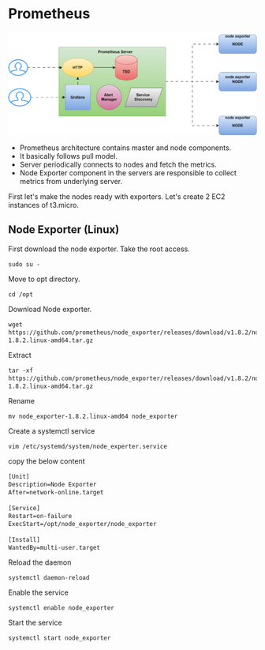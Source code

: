 # Prometheus

![alt text](prometheus.svg)

* Prometheus architecture contains master and node components. 
* It basically follows pull model. 
* Server periodically connects to nodes and fetch the metrics. 
* Node Exporter component in the servers are responsible to collect metrics from underlying server.

First let's make the nodes ready with exporters. Let's create 2 EC2 instances of t3.micro.

## Node Exporter (Linux)

First download the node exporter. Take the root access.

```
sudo su -
```
Move to opt directory.

```
cd /opt
```

Download Node exporter.

```
wget https://github.com/prometheus/node_exporter/releases/download/v1.8.2/node_exporter-1.8.2.linux-amd64.tar.gz
```

Extract

```
tar -xf https://github.com/prometheus/node_exporter/releases/download/v1.8.2/node_exporter-1.8.2.linux-amd64.tar.gz
```

Rename

```
mv node_exporter-1.8.2.linux-amd64 node_exporter
```

Create a systemctl service

```
vim /etc/systemd/system/node_experter.service
```

copy the below content

```
[Unit]
Description=Node Exporter
After=network-online.target

[Service]
Restart=on-failure
ExecStart=/opt/node_exporter/node_exporter

[Install]
WantedBy=multi-user.target
```

Reload the daemon

```
systemctl daemon-reload
```

Enable the service

```
systemctl enable node_exporter
```

Start the service

```
systemctl start node_exporter
```